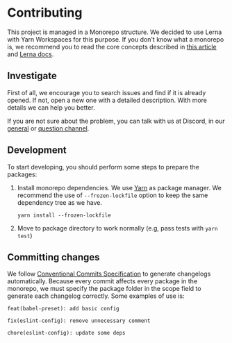 # Contributing

This project is managed in a Monorepo structure. We decided to use Lerna with Yarn Workspaces for this purpose. If you don't know what a monorepo is, we recommend you to read the core concepts described in [this article](https://medium.com/@maoberlehner/monorepos-in-the-wild-33c6eb246cb9) and [Lerna docs](https://lernajs.io/).

## Investigate

First of all, we encourage you to search issues and find if it is already opened. If not, open a new one with a detailed description. With more details we can help you better.

If you are not sure about the problem, you can talk with us at Discord, in our [general](https://discord.gg/6s5CBRu) or [question channel](https://discord.gg/BVyg4F6).

## Development

To start developing, you should perform some steps to prepare the packages:

1.  Install monorepo dependencies. We use [Yarn](https://yarnpkg.com) as package manager. We recommend the use of `--frozen-lockfile` option to keep the same dependency tree as we have.
    ```shell
    yarn install --frozen-lockfile
    ```
2.  Move to package directory to work normally (e.g, pass tests with `yarn test`)

## Committing changes

We follow [Conventional Commits Specification](https://conventionalcommits.org/) to generate changelogs automatically. Because every commit affects every package in the monorepo, we must specify the package folder in the scope field to generate each changelog correctly. Some examples of use is:
```shell
feat(babel-preset): add basic config
```
```shell
fix(eslint-config): remove unnecessary comment
```
```shell
chore(eslint-config): update some deps
```

